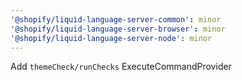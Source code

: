 ```yaml
---
'@shopify/liquid-language-server-common': minor
'@shopify/liquid-language-server-browser': minor
'@shopify/liquid-language-server-node': minor
---
```


Add `themeCheck/runChecks` ExecuteCommandProvider
